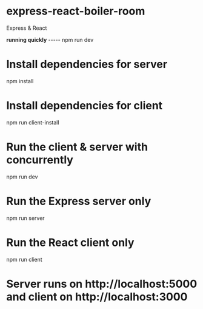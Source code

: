 # express-react-boiler-room

Express & React

<!-- Run multiple commands concurrently by installing concurrently : npm install -g concurrently -->


******running quickly****** -----
npm run dev

 
 

# Install dependencies for server
npm install

# Install dependencies for client
npm run client-install

# Run the client & server with concurrently
npm run dev

# Run the Express server only
npm run server

# Run the React client only
npm run client

# Server runs on http://localhost:5000 and client on http://localhost:3000
